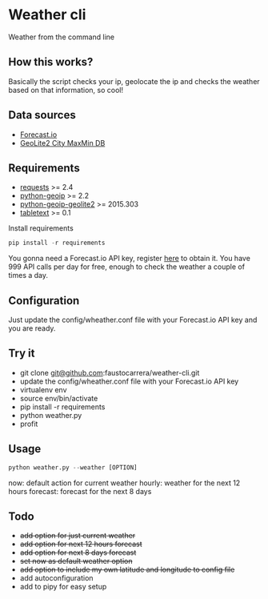 # Weather cli
Weather from the command line

## How this works?
Basically the script checks your ip, geolocate the ip and checks the weather based on that information, so cool!

## Data sources

* [Forecast.io](https://developer.forecast.io/)
* [GeoLite2 City MaxMin DB](http://geolite.maxmind.com/download/geoip/database/GeoLite2-City.mmdb.gz)


## Requirements

* [requests](http://docs.python-requests.org/en/latest/) >= 2.4
* [python-geoip](https://pythonhosted.org/python-geoip/) >= 2.2
* [python-geoip-geolite2](https://pypi.python.org/pypi/python-geoip-geolite2) >= 2015.303
* [tabletext](https://github.com/Thibauth/tabletext) >= 0.1

Install requirements

```python
pip install -r requirements
```

You gonna need a Forecast.io API key, register [here](https://developer.forecast.io/) to obtain it. You have 999 API calls per day for free, enough to check the weather a couple of times a day.

## Configuration

Just update the config/wheather.conf file with your Forecast.io API key and you are ready.

## Try it

* git clone git@github.com:faustocarrera/weather-cli.git
* update the config/wheather.conf file with your Forecast.io API key
* virtualenv env
* source env/bin/activate
* pip install -r requirements
* python weather.py
* profit

## Usage

```python
python weather.py --weather [OPTION]
```

now: default action for current weather
hourly: weather for the next 12 hours
forecast: forecast for the next 8 days

## Todo

* ~~add option for just current weather~~
* ~~add option for next 12 hours forecast~~
* ~~add option for next 8 days forecast~~
* ~~set now as default weather option~~
* ~~add option to include my own latitude and longitude to config file~~
* add autoconfiguration
* add to pipy for easy setup

